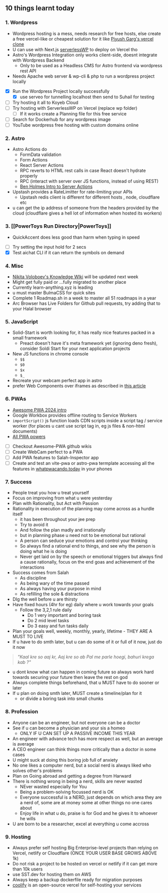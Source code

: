 ## 10 things learnt  today

### 1. Wordpress
- Wordpress hosting is a mess, needs research for free hosts, else create a free vercel-like or cheapest solution for it like [Piyush Garg's vercel clone](https://youtu.be/0A_JpLYG7hM?si=ckgS-AwsPEEtGhFe)
- U can use with Next.js [serverlessWP](https://github.com/mitchmac/ServerlessWP) to deploy on Vercel tho
- Astro's Wordpress Integration only works client-side, doesnt integrate with Wordpress Backend
	- Only to be used as a Headless CMS for Astro frontend via wordpress rest API
- Needs Apache web server & wp-cli & php to run a wordpress project locally
- [x] Run the Wordpress Project locally successfully
	- [x] use serveo for tunnelling localhost then send to Suhail for testing
- [ ] Try hosting it all to Koyeb Cloud
- [ ] Try hosting with ServerlessWP on Vercel (replace wp folder)
	- [ ] If it works create a Planning file for this free service
- [ ] Search for Dockerhub for any wordpress image
- [ ] YouTube wordpress free hosting with custom domains online

### 2. Astro
- Astro Actions do
	- FormData validation
	- Form Actions
	- React Server Actions
	- RPC reverts to HTML rest calls in case React doesn't hydrate properly
	- RPC (interact with server over JS functions, instead of using REST)
	- [Ben Holmes Intro to Server Actions](https://youtu.be/GPYAC1qGD44?si=zYOMTUuf1GTQdDRq)
- Upstash provides a RateLimitter for rate-limiting your APIs
	- Upstash redis client is different for different hosts , node, cloudflare etc
- u can get the ip address of someone from the headers provided by the cloud (cloudflare gives a hell lot of information when hosted its workers)

### 3. [[PowerToys Run Directory|PowerToys]]
- QuickAccent does less good than harm when typing in speed
- [ ] Try setting the input hold for 2 secs
- [x] Test aichat CLI if it can return the symbols on demand

### 4. Misc
- [Nikita Voloboev's Knowledge  WIki](https://wiki.nikiv.dev) will be updated next week
- Might get fully paid or ...fully migrated to another place
- Currently learn-anything.xyz is leading
- u must master BulmaCSS for quick sites
- Complete 1 Roadmap.sh in a week to master all 51 roadmaps in a year
- Arc Browser has Live Folders for Github pull requests, try adding that to your Halal browser

### 5. JavaScript

- Solid-Start is worth looking for, it has really nice features packed in a small framework
	- Preact doesn't have it's meta framework yet (ignoring deno fresh), consider Soldi Start for your next application projects
- New JS functions in chrome console
	- `$$`
	- `$0`
	- `$x`
	- `$_`
- Recreate your webcam perfect app in astro
- prefer Web Components over iframes as described in [this article](https://mailcoach.app/resources/blog/using-the-shadow-dom-as-a-better-iframe)
### 6. PWAs
- [Awesome PWA 2024 intro](https://youtu.be/3ODP6tTpjqA?si=pNCkRry8Ov7d-8W7)
- Google Workbox provides offline routing to Service Workers
- `importScript()` js function loads CDN scripts inside a script tag / service worker (for places u cant use script tag in, eg js files & non-html documents)
- [All PWA powers](https://whatpwacando.today/)
- [ ] Checkout Awesome-PWA github wikis
- [ ] Create WebCam perfect to a PWA
- [ ] Add PWA features to Salah-Inspector app
- [ ] Create and test an vite-pwa or astro-pwa termplate accessing all the features in [whatpwacando.today](https://whatpwacando.today/) in your phones

### 7. Success
- People treat you how u treat yourself
- Focus on improving from what u were yesterday
- Plan with Rationality, but Act with Passion
- Rationality in execution of the planning may come across as a hurdle itself
	- it has been throughout your jee prep
	- Try to avoid it
	- And follow the plan madly and irrationally
	- but in planning phase u need not to be emotional but rational
	- A person can seduce your emotions and control your thinking
	- So always find a rational end to things, and see why the person is doing what he is doing
	- Never get laid on by the speech or emotional triggers but always find a cause rationally, focus on the end goas and achievement of the interactions
- Success comes from Salah
	- As discipline
	- As being wary of the time passed
	- As always having your purpose in mind
	- As refilling the sole & distractions
- DIg the well before u are thirsty
- Have fixed hours (4hr for eg) daily where u work towards your goals
	- Follow the 3,2,1 rule daily
		- Do 1 very important and boring task
		- Do 2 mid level tasks
		- Do 3 easy and fun tasks daily
- Plan your goals well, weekly, monthly, yearly, lifetime - THEY ARE A MUST TO LIVE
- If u have to do smth later, but u can do some of it or full of it now, just do it now
> _"Kaal kre so aaj kr, Aaj kre so ab
> Pal me parle hoegi, bahuri krega kab ?"_
- u dont know what can happen in coming future so always work hard towards securing your future then leave the rest on god
- Always complete things beforehand, that u MUST have to do sooner or later
- If u plan on doing smth later, MUST create a timeline/plan for it
	- or divide a boring task into small chunks

### 8. Profession
- Anyone can be an engineer, but not everyone can be a doctor
- See if u can become a physician and your sis a homeo
	- ONLY IF U CAN SET UP A PASSIVE INCOME THIS YEAR
- An engineer with advance tech has more respect as well, but an average is average
- A CEO engineer can think things more critically than a doctor in some cases
- U might suck at doing this boring job full of anxiety
- No one likes a computer nerd, but a social nerd is always liked who solves other's problems
- Plan on Going abroad and getting a degree from Harward
- There is nothing wrong in being a nerd, skills are never wasted
	- NEver wasted especially for You
	- Being a problem-solving focussed nerd is OK
	- Everyone successful is a NERD, just depends on which area they are a nerd of, some are at money some at other things no one cares about
	- Enjoy life in what u do, praise is for God and he gives it to whoever he wills
- U are born to be a researcher, excel at everything u come accross

### 9. Hosting
- Always prefer self hosting Big Enterprise-level projects than relying on Vercel, netlify or Cloudflare (ONCE YOUR USER BASE GROWS ABOVE 1k)
- Do not risk a project to be hosted on vercel or netlify if it can get more than 10k users
- use SST.dev for hosting them on AWS
- Always keep a backup dockerfile ready for migration purposes
- [coolify](https://coolify.io) is an open-source vercel for self-hosting your services